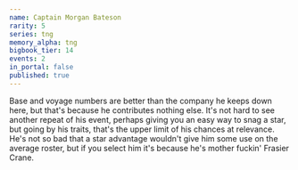 ```yaml
---
name: Captain Morgan Bateson
rarity: 5
series: tng
memory_alpha: tng
bigbook_tier: 14
events: 2
in_portal: false
published: true
---
```


Base and voyage numbers are better than the company he keeps down here, but that's because he contributes nothing else. It's not hard to see another repeat of his event, perhaps giving you an easy way to snag a star, but going by his traits, that's the upper limit of his chances at relevance. He's not so bad that a star advantage wouldn't give him some use on the average roster, but if you select him it's because he's mother fuckin' Frasier Crane.
